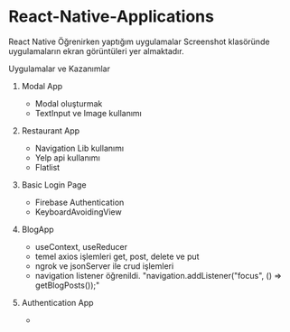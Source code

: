 # React-Native-Applications

React Native Öğrenirken yaptığım uygulamalar
Screenshot klasöründe uygulamaların ekran görüntüleri yer almaktadır.

Uygulamalar ve Kazanımlar

1. Modal App

   - Modal oluşturmak
   - TextInput ve Image kullanımı

2. Restaurant App

   - Navigation Lib kullanımı
   - Yelp api kullanımı
   - Flatlist

3. Basic Login Page

   - Firebase Authentication
   - KeyboardAvoidingView

4. BlogApp

   - useContext, useReducer
   - temel axios işlemleri get, post, delete ve put
   - ngrok ve jsonServer ile crud işlemleri
   - navigation listener öğrenildi. "navigation.addListener("focus", () => getBlogPosts());"

5. Authentication App

   -
